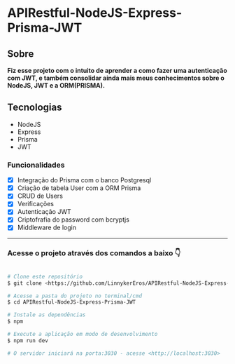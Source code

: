 <h1> APIRestful-NodeJS-Express-Prisma-JWT </h1>

<h2>Sobre</h2>
<p> <strong>Fiz esse projeto com o intuito de aprender a como fazer uma autenticação com JWT, e também consolidar ainda mais meus conhecimentos sobre o NodeJS, JWT e a ORM(PRISMA). </strong></p>

<h2>Tecnologias</h2>
<ul>
   <li>NodeJS</li>
   <li>Express</li>
   <li>Prisma</li>
   <li>JWT</li>
</ul>

### Funcionalidades

- [x] Integração do Prisma com o banco Postgresql
- [x] Criação de tabela User com a ORM Prisma
- [x] CRUD de Users
- [x] Verificações
- [x] Autenticação JWT
- [x] Criptofrafia do password com bcryptjs
- [x] Middleware de login

---

<h3> Acesse o projeto através dos comandos a baixo 👇</h3>

```bash

# Clone este repositório
$ git clone <https://github.com/LinnykerEros/APIRestful-NodeJS-Express-Prisma-JWT>

# Acesse a pasta do projeto no terminal/cmd
$ cd APIRestful-NodeJS-Express-Prisma-JWT

# Instale as dependências
$ npm

# Execute a aplicação em modo de desenvolvimento
$ npm run dev

# O servidor iniciará na porta:3030 - acesse <http://localhost:3030>
```
